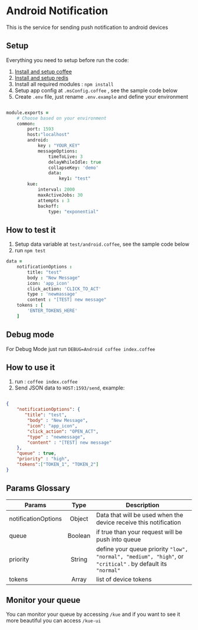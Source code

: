# Android Notification
This is the service for sending push notification to android devices

## Setup

Everything you need to setup before run the code:

1. [Install and setup coffee](https://www.npmjs.com/package/coffee-script)
2. [Install and setup redis](http://redis.io/)
3. Install all required modules : `npm install`
4. Setup app config at `.msConfig.coffee` , see the sample code below
5. Create `.env` file, just rename `.env.example` and define your environment

```coffeescript

module.exports =
	# Choose based on your environment
	common:
		port: 1593
		host:"localhost"
		android:
			key : "YOUR_KEY"
			messageOptions:
				timeToLive: 3
				delayWhileIdle: true
				collapseKey: 'demo'
				data: 
					key1: "test"
		kue:
			interval: 2000
			maxActiveJobs: 30
			attempts : 3
			backoff:
				type: "exponential"

```

## How to test it
1. Setup data variable at `test/android.coffee`, see the sample code below
2. run `npm test`

```coffeescript
data =
	notificationOptions :
		title: "test"
		body : "New Message"
		icon: 'app_icon'
		click_action: 'CLICK_TO_ACT'
		type : 'newmassage'
		content : "[TEST] new message"
	tokens : [
		'ENTER_TOKENS_HERE'
	]
```

## Debug mode
For Debug Mode just run `DEBUG=Android coffee index.coffee`

## How to use it
1. run : `coffee index.coffee`
2. Send JSON data to `HOST:1593/send`, example:


```json

{
    "notificationOptions": {
       "title": "test",
 		"body" : "New Message",
 		"icon": "app_icon",
 		"click_action": "OPEN_ACT",
 		"type" : "newmessage",
 		"content" : "[TEST] new message"
    },
    "queue" : true,
    "priority" : "high",
    "tokens":["TOKEN_1", "TOKEN_2"]
}

```

## Params Glossary
| Params        | Type     | Description |
| ------------- |:-------------:| ------------|
| notificationOptions | Object | Data that will be used when the device receive this notification  |
| queue | Boolean | if true than your request will be push into queue |
| priority | String | define your queue priority `"low", "normal", "medium", "high"`, or `"critical"` . by default its `"normal"` |
| tokens | Array | list of device tokens |

## Monitor your queue
You can monitor your queue by accessing `/kue` and if you want to see it more beautiful you can access `/kue-ui`